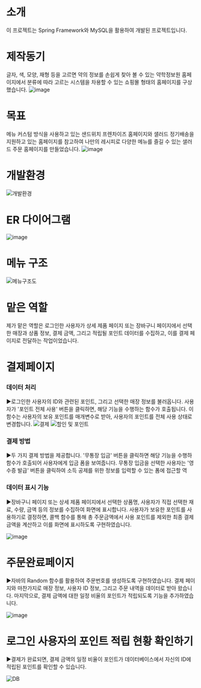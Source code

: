 # 소개
이 프로젝트는 Spring Framework와 MySQL을 활용하여 개발된 프로젝트입니다.

# 제작동기
글자, 색, 모양, 재형 등을 고르면 약의 정보를 손쉽게 찾아 볼 수 있는 약학정보원 홈페이지에서 분류에 따라 고르는
시스템을 차용할 수 있는 쇼핑몰 형태의 홈페이지를 구상했습니다.
![image](https://github.com/jiyooya/TIM/assets/127083635/a4c6707b-e926-4f9a-917d-8941ad519353)

# 목표
메뉴 커스텀 방식을 사용하고 있는 샌드위치 프렌차이즈 홈페이지와 샐러드 정기배송을 지원하고 있는 홈페이지를 참고하여 나만의 레시피로 다양한 메뉴를 즐길 수 있는 샐러드 주문 홈페이지를 만들었습니다.
![image](https://github.com/jiyooya/TIM/assets/127083635/bd6a8bd2-c3f0-4e77-9a46-da84b0a16950)

# 개발환경
![개발환경](https://github.com/jiyooya/TIM/assets/127083635/4e0e358d-66fd-4bf1-9341-4bd740207834)

# ER 다이어그램
![image](https://github.com/jiyooya/TIM/assets/127083635/a7926940-a2c0-440e-b096-d9f452f72f5a)

# 메뉴 구조
![메뉴구조도](https://github.com/jiyooya/TIM/assets/127083635/a55e6c78-d3dd-4d31-93f1-3d4951fd206f)

# 맡은 역할
제가 맡은 역할은 로그인한 사용자가 상세 제품 페이지 또는 장바구니 페이지에서 선택한 매장과 상품 정보, 결제 금액, 그리고 적립될 포인트 데이터를 수집하고, 이를 결제 페이지로 전달하는 작업이었습니다.

# 결제페이지
### 데이터 처리
▶로그인한 사용자의 ID와 관련된 포인트, 그리고 선택한 매장 정보를 불러옵니다. 사용자가 '포인트 전체 사용' 버튼을 클릭하면, 해당 기능을 수행하는 함수가 호출됩니다. 이 함수는 사용자의 보유 포인트를 매개변수로 받아, 사용자의 포인트를 전체 사용 상태로 변경합니다.
![결제](https://github.com/jiyooya/TIM/assets/127083635/37a318d2-c855-4508-bd64-e84e4788b6d4)
![할인 및 포인트](https://github.com/jiyooya/TIM/assets/127083635/1f150935-dbc7-4f2f-8539-f108180db195)


### 결제 방법
▶두 가지 결제 방법을 제공합니다. '무통장 입금' 버튼을 클릭하면 해당 기능을 수행하 함수가 호출되어 사용자에게 입금 폼을 보여줍니다. 무통장 입금을 선택한 사용자는 '영수증 발급' 버튼을 클릭하여 소득 공제를 위한 정보를 입력할 수 있는 폼에 접근할 역
### 데이터 표시 기능
▶장바구니 페이지 또는 상세 제품 페이지에서 선택한 상품명, 사용자가 직접 선택한 재료, 수량, 금액 등의 정보를 수집하여 화면에 표시합니다. 사용자가 보유한 포인트를 사용하기로 결정하면, 콜백 함수를 통해 총 주문금액에서 사용 포인트를 제외한 최종 결제금액을 계산하고 이를 화면에 표시하도록 구현하였습니다.


![image](https://github.com/jiyooya/TIM/assets/127083635/95939e21-7061-4800-828d-f6c4337a830d)


# 주문완료페이지
▶자바의 Random 함수를 활용하여 주문번호를 생성하도록 구현하였습니다. 결제 페이지와 마찬가지로 매장 정보, 사용자 ID 정보, 그리고 주문 내역을 데이터로 받아 왔습니다. 마지막으로, 결제 금액에 대한 일정 비율의 포인트가 적립되도록 기능을 추가하였습니다.

![image](https://github.com/jiyooya/TIM/assets/127083635/56bca965-9b82-4e22-aa20-9c8c73aec34c)

# 로그인 사용자의 포인트 적립 현황 확인하기
▶결제가 완료되면, 결제 금액의 일정 비율이 포인트가 데이터베이스에서 자신의 ID에 적립된 포인트를 확인할 수 있습니다.

![DB](https://github.com/jiyooya/TIM/assets/127083635/72ea6e2f-2463-4fe6-b006-21ce394a109d)




